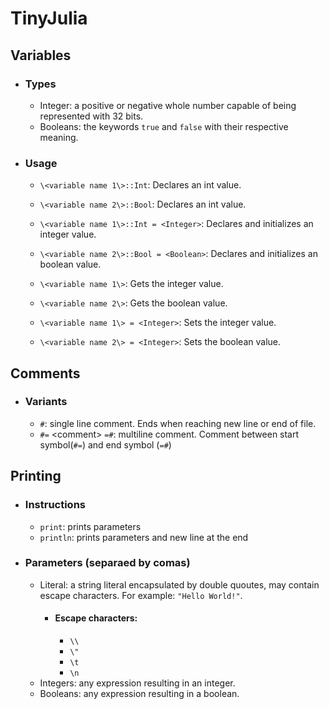 # TinyJulia

## Variables
- ### Types
    - Integer: a positive or negative whole number capable of being represented with 32 bits.
    - Booleans: the keywords `true` and `false` with their respective meaning.
- ### Usage
    - `\<variable name 1\>::Int`: Declares an int value.
    - `\<variable name 2\>::Bool`: Declares an int value.

    - `\<variable name 1\>::Int = <Integer>`: Declares and initializes an integer value.
    - `\<variable name 2\>::Bool = <Boolean>`: Declares and initializes an boolean value.

    - `\<variable name 1\>`: Gets the integer value.
    - `\<variable name 2\>`: Gets the boolean value.
    
    - `\<variable name 1\> = <Integer>`: Sets the integer value.
    - `\<variable name 2\> = <Integer>`: Sets the boolean value.

## Comments
- ### Variants
    - `#`: single line comment. Ends when reaching new line or end of file.
    - `#=` \<comment\> `=#`: multiline comment. Comment between start symbol(`#=`) and end symbol (`=#`)

## Printing
- ### Instructions
    - `print`: prints parameters
    - `println`: prints parameters and new line at the end
- ### Parameters (separaed by comas)
    - Literal: a string literal encapsulated by double quoutes, may contain escape characters. For example:  `"Hello World!"`.
        - #### Escape characters:
            - `\\`
            - `\"`
            - `\t`
            - `\n`
    - Integers: any expression resulting in an integer.
    - Booleans: any expression resulting in a boolean.